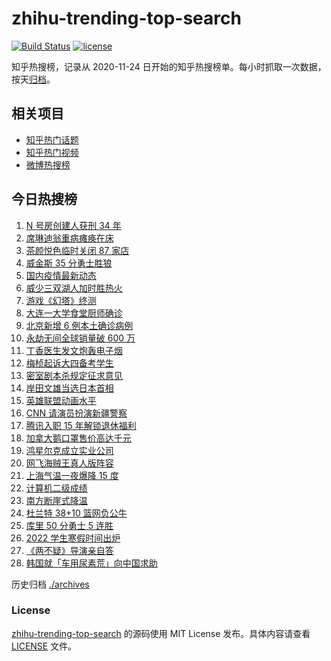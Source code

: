 # zhihu-trending-top-search

[![Build Status](https://github.com/justjavac/zhihu-trending-top-search/workflows/ci/badge.svg?branch=main)](https://github.com/justjavac/zhihu-trending-top-search/actions)
[![license](https://img.shields.io/github/license/justjavac/zhihu-trending-top-search)](https://github.com/justjavac/zhihu-trending-top-search/blob/main/LICENSE)

知乎热搜榜，记录从 2020-11-24 日开始的知乎热搜榜单。每小时抓取一次数据，按天[归档](./archives)。

## 相关项目

- [知乎热门话题](https://github.com/justjavac/zhihu-trending-hot-questions)
- [知乎热门视频](https://github.com/justjavac/zhihu-trending-hot-video)
- [微博热搜榜](https://github.com/justjavac/weibo-trending-hot-search)

## 今日热搜榜

<!-- BEGIN -->
<!-- 最后更新时间 Thu Nov 11 2021 15:06:58 GMT+0800 (China Standard Time) -->

1. [N 号房创建人获刑 34 年](https://www.zhihu.com/search?q=n号房)
1. [席琳迪翁重病瘫痪在床](https://www.zhihu.com/search?q=席琳迪翁)
1. [茶颜悦色临时关闭 87 家店](https://www.zhihu.com/search?q=茶颜悦色)
1. [威金斯 35 分勇士胜狼](https://www.zhihu.com/search?q=勇士)
1. [国内疫情最新动态](https://www.zhihu.com/search?q=疫情)
1. [威少三双湖人加时胜热火](https://www.zhihu.com/search?q=湖人)
1. [游戏《幻塔》终测](https://www.zhihu.com/search?q=幻塔)
1. [大连一大学食堂厨师确诊](https://www.zhihu.com/search?q=大连疫情)
1. [北京新增 6 例本土确诊病例](https://www.zhihu.com/search?q=北京疫情)
1. [永劫无间全球销量破 600 万](https://www.zhihu.com/search?q=永劫无间)
1. [丁香医生发文炮轰电子烟](https://www.zhihu.com/search?q=丁香医生)
1. [梅桢起诉大四备考学生](https://www.zhihu.com/search?q=梅桢)
1. [密室剧本杀规定征求意见](https://www.zhihu.com/search?q=剧本杀)
1. [岸田文雄当选日本首相](https://www.zhihu.com/search?q=岸田文雄)
1. [英雄联盟动画水平](https://www.zhihu.com/search?q=英雄联盟双城之战)
1. [CNN 请演员扮演新疆警察](https://www.zhihu.com/search?q=cnn)
1. [腾讯入职 15 年解锁退休福利](https://www.zhihu.com/search?q=腾讯退休)
1. [加拿大鹅口罩售价高达千元](https://www.zhihu.com/search?q=加拿大鹅)
1. [鸿星尔克成立实业公司](https://www.zhihu.com/search?q=鸿星尔克)
1. [网飞海贼王真人版阵容](https://www.zhihu.com/search?q=海贼王)
1. [上海气温一夜爆降 15 度](https://www.zhihu.com/search?q=上海降温)
1. [计算机二级成绩](https://www.zhihu.com/search?q=计算机二级)
1. [南方断崖式降温](https://www.zhihu.com/search?q=南方降温)
1. [杜兰特 38+10 篮网负公牛](https://www.zhihu.com/search?q=篮网)
1. [库里 50 分勇士 5 连胜](https://www.zhihu.com/search?q=勇士)
1. [2022 学生寒假时间出炉](https://www.zhihu.com/search?q=寒假时间)
1. [《两不疑》导演亲自答](https://www.zhihu.com/search?q=两不疑)
1. [韩国就「车用尿素荒」向中国求助](https://www.zhihu.com/search?q=韩国求助)

<!-- END -->

历史归档 [./archives](./archives)

### License

[zhihu-trending-top-search](https://github.com/justjavac/zhihu-trending-top-search)
的源码使用 MIT License 发布。具体内容请查看 [LICENSE](./LICENSE) 文件。
